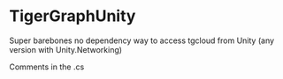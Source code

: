 # TigerGraphUnity

Super barebones no dependency way to access tgcloud from Unity (any version with Unity.Networking)

Comments in the .cs
